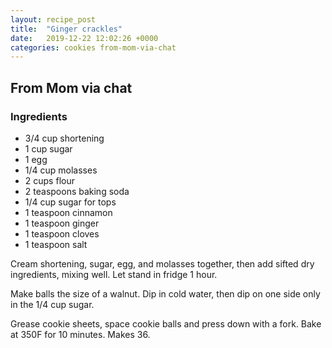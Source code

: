```yaml
---
layout: recipe_post
title:  "Ginger crackles"
date:   2019-12-22 12:02:26 +0000
categories: cookies from-mom-via-chat
---
```


## From Mom via chat
### Ingredients
* 3/4 cup shortening
* 1 cup sugar
* 1 egg
* 1/4 cup molasses
* 2 cups flour
* 2 teaspoons baking soda
* 1/4 cup sugar for tops
* 1 teaspoon cinnamon
* 1 teaspoon ginger
* 1 teaspoon cloves
* 1 teaspoon salt


Cream shortening, sugar, egg, and molasses together, then add sifted dry ingredients, mixing well. Let stand in fridge 1 hour. 

Make balls the size of a walnut. Dip in cold water, then dip on one side only in the 1/4 cup sugar.

Grease cookie sheets, space cookie balls and press down with a fork. Bake at 350F for 10 minutes. Makes 36.

